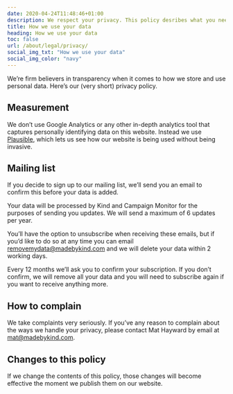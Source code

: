 ```yaml
---
date: 2020-04-24T11:48:46+01:00
description: We respect your privacy. This policy desribes what you need to know.
title: How we use your data
heading: How we use your data
toc: false
url: /about/legal/privacy/
social_img_txt: "How we use your data"
social_img_color: "navy"
---
```


We’re firm believers in transparency when it comes to how we store and use personal data. Here’s our (very short) privacy policy.

## Measurement

We don’t use Google Analytics or any other in-depth analytics tool that captures personally identifying data on this website. Instead we use [Plausible](https://plausible.io/), which lets us see how our website is being used without being invasive.

## Mailing list

If you decide to sign up to our mailing list, we’ll send you an email to confirm this before your data is added.

Your data will be processed by Kind and Campaign Monitor for the purposes of sending you updates. We will send a maximum of 6 updates per year.

You’ll have the option to unsubscribe when receiving these emails, but if you’d like to do so at any time you can email [removemydata@madebykind.com](mailto:removemydata@madebykind.com) and we will delete your data within 2 working days.

Every 12 months we’ll ask you to confirm your subscription. If you don’t confirm, we will remove all your data and you will need to subscribe again if you want to receive anything more. 


## How to complain

We take complaints very seriously. If you’ve any reason to complain about the ways we handle your privacy, please contact Mat Hayward by email at <a href="mailto:mat@madebykind.com">mat@madebykind.com</a>.
## Changes to this policy

If we change the contents of this policy, those changes will become effective the moment we publish them on our website.